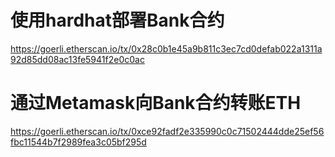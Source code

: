 # 使用hardhat部署Bank合约
https://goerli.etherscan.io/tx/0x28c0b1e45a9b811c3ec7cd0defab022a1311a92d85dd08ac13fe5941f2e0c0ac

# 通过Metamask向Bank合约转账ETH
https://goerli.etherscan.io/tx/0xce92fadf2e335990c0c71502444dde25ef56fbc11544b7f2989fea3c05bf295d

# 
